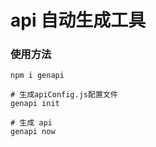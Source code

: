 # api 自动生成工具

### 使用方法

```shell
npm i genapi

# 生成apiConfig.js配置文件
genapi init

# 生成 api
genapi now

```
